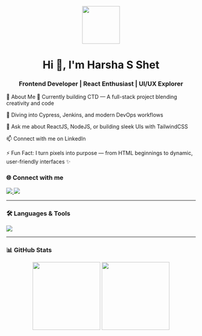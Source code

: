 <!-- Animated Header GIF -->
<p align="center">
  <img src="https://media.tenor.com/images/https://media1.tenor.com/m/olNJM0xe5oAAAAAC/working-from-home-wfh.gif" width="100px" />
</p>

<h1 align="center">Hi 👋, I'm Harsha S Shet</h1>
<h3 align="center">Frontend Developer | React Enthusiast | UI/UX Explorer</h3>

🚀 About Me
🔭 Currently building CTD — A full-stack project blending creativity and code

🌱 Diving into Cypress, Jenkins, and modern DevOps workflows

💬 Ask me about ReactJS, NodeJS, or building sleek UIs with TailwindCSS

📫 Connect with me on LinkedIn

⚡ Fun Fact: I turn pixels into purpose — from HTML beginnings to dynamic, user-friendly interfaces ✨

### 🌐 Connect with me
<p align="left">
  <a href="https://linkedin.com/in/harsha-s-shet-1a0450257" target="_blank">
    <img src="https://img.shields.io/badge/LinkedIn-blue?style=for-the-badge&logo=linkedin" />
  </a>
  <a href="https://leetcode.com/harsha_s_shet/" target="_blank">
    <img src="https://img.shields.io/badge/LeetCode-black?style=for-the-badge&logo=leetcode" />
  </a>
</p>

---

### 🛠️ Languages & Tools
<p align="left">
  <img src="https://skillicons.dev/icons?i=react,nodejs,js,html,css,tailwind,sass,cpp,mongodb,mysql,git,docker,figma,firebase,cypress" />
</p>

---

### 📊 GitHub Stats
<div align="center">
  <img src="https://github-readme-stats.vercel.app/api?username=harsha-fdev&show_icons=true&theme=radical" height="180px"/>
  <img src="https://github-readme-stats.vercel.app/api/top-langs/?username=harsha-fdev&layout=compact&theme=radical" height="180px"/>
</div>
